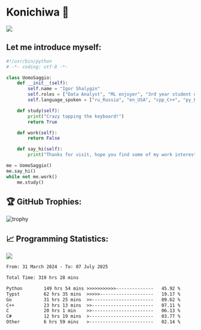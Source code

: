 # Konichiwa 👋
![](https://komarev.com/ghpvc/?username=IgorFandre&color=brightgreen)

## Let me introduce myself:
```py
#!/usr/bin/python
# -*- coding: utf-8 -*-

class UomoSaggio:
    def __init__(self):
        self.name = "Igor Shalygin"
        self.roles = ["Data Analyst", "ML enjoyer", "3rd year student of MIPT"]
        self.language_spoken = ["ru_Russia", "en_USA", "cpp_C++", "py_Python", "go_Golang"]

    def study(self):
        print("Crazy tapping the keyboard!")
        return True

    def work(self):
        return False

    def say_hi(self):
        print("Thanks for visit, hope you find some of my work interesting.")

me = UomoSaggio()
me.say_hi()
while not me.work()
    me.study()
```

## 🏆 GitHub Trophies:
![trophy](https://github-profile-trophy.vercel.app/?username=IgorFandre&title=MultiLanguage,Repositories,Commits,Experience,PullRequest,Reviews)

## 📈 Programming Statistics:

![](https://github-profile-summary-cards.vercel.app/api/cards/profile-details?username=IgorFandre&theme=solarized_dark)

<!--START_SECTION:waka-->

```txt
From: 31 March 2024 - To: 07 July 2025

Total Time: 319 hrs 28 mins

Python        149 hrs 54 mins >>>>>>>>>>>--------------   45.92 %
Typst         62 hrs 35 mins  >>>>>--------------------   19.17 %
Go            31 hrs 25 mins  >>-----------------------   09.62 %
C++           23 hrs 13 mins  >>-----------------------   07.11 %
C             20 hrs 1 min    >>-----------------------   06.13 %
C#            12 hrs 19 mins  >------------------------   03.77 %
Other         6 hrs 59 mins   >------------------------   02.14 %
```

<!--END_SECTION:waka-->
